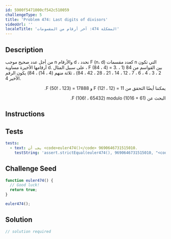 ```yaml
---
id: 5900f5471000cf542c510059
challengeType: 5
title: 'Problem 474: Last digits of divisors'
videoUrl: ''
localeTitle: 'المشكلة 474: آخر أرقام من المقسومات'
---
```


## Description
<section id="description"> من أجل عدد صحيح موجب n والأرقام d ، نحدد F (n، d) كعدد مقسمات n التي تكون أرقامها الأخيرة مساوية d. على سبيل المثال ، F (84 ، 4) = 3. بين القواسم من 84 (1 ، 2 ، 3 ، 4 ، 6 ، 7 ، 12 ، 14 ، 21 ، 28 ، 42 ، 84) ، ثلاثة منهم (4 ، 14) ، 84) يكون الرقم الأخير 4. <p style=";text-align:right;direction:rtl"> يمكننا أيضًا التحقق من F (12! ، 12) = 11 و F (50! ، 123) = 17888. </p><p style=";text-align:right;direction:rtl"> البحث عن F (106! ، 65432) modulo (1016 + 61). </p></section>

## Instructions
<section id="instructions">
</section>

## Tests
<section id='tests'>

```yml
tests:
  - text: يجب أن <code>euler474()</code> 9690646731515010.
    testString: 'assert.strictEqual(euler474(), 9690646731515010, "<code>euler474()</code> should return 9690646731515010.");'

```

</section>

## Challenge Seed
<section id='challengeSeed'>

<div id='js-seed'>

```js
function euler474() {
  // Good luck!
  return true;
}

euler474();

```

</div>



</section>

## Solution
<section id='solution'>

```js
// solution required
```
</section>
